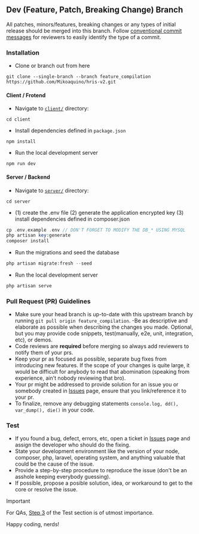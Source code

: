 ## Dev (Feature, Patch, Breaking Change) Branch
All patches, minors/features, breaking changes or any types of initial release should be merged into this branch. Follow [conventional commit messages](https://www.conventionalcommits.org/en/v1.0.0/) for reviewers to easily identify the type of a commit.

### Installation

- Clone or branch out from here
 ```
 git clone --single-branch --branch feature_compilation https://github.com/Mikoaquino/hris-v2.git
 ```

#### Client / Frotend

- Navigate to [`client/`](https://github.com/Mikoaquino/HRIS-V2/tree/feature_compilation/client) directory:
```
cd client
```
- Install dependencies defined in `package.json`
```
npm install
```
- Run the local development server
```
npm run dev
```

#### Server / Backend

- Navigate to [`server/`](https://github.com/Mikoaquino/HRIS-V2/tree/feature_compilation/server) directory:

```
cd server
```

- (1) create the .env file (2) generate the application encrypted key (3) install dependencies defined in composer.json
```php
cp .env.example .env // DON'T FORGET TO MODIFY THE DB_* USING MYSQL
php artisan key:generate
composer install
```

- Run the migrations and seed the database
```php
php artisan migrate:fresh --seed
```

- Run the local development server
```php
php artisan serve
```

### Pull Request (PR) Guidelines

- Make sure your head branch is up-to-date with this upstream branch by running `git pull origin feature_compilation`.
-Be as descriptive and elaborate as possible when describing the changes you made. Optional, but you may provide code snippets, test(manually, e2e, unit, integration, etc), or demos.
- Code reviews are **required** before merging so always add reviewers to notify them of your prs.
- Keep your pr as focused as possible, separate bug fixes from introducing new features. If the scope of your changes is quite large, it would be difficult for anybody to read that abomination (speaking from experience, ain't nobody reviewing that bro).
- Your pr might be addressed to provide solution for an issue you or somebody created in [Issues](https://github.com/Mikoaquino/hris-v2/issues) page, ensure that you link/reference it to your pr.
- To finalize, remove any debugging statements `console.log, dd(), var_dump(), die()` in your code.

### Test

- If you found a bug, defect, errors, etc, open a ticket in [Issues](https://github.com/Mikoaquino/hris-v2/issues) page and assign the developer who should do the fixing.
- State your development environment like the version of your node, composer, php, laravel, operating system, and anything valuable that could be the cause of the issue.
- Provide a step-by-step procedure to reproduce the issue (don't be an asshole keeping everybody guessing). 
- If possible, propose a posible solution, idea, or workaround to get to the core or resolve the issue.

> [!IMPORTANT]
> For QAs, [Step 3](#Test) of the Test section is of utmost importance.

Happy coding, nerds!
